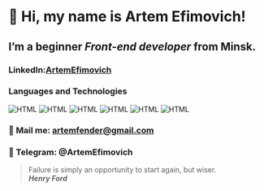 # 👋 Hi, my name is **Artem Efimovich**!


##  I’m a beginner *Front-end developer* from Minsk.


### LinkedIn:[ArtemEfimovich](https://www.linkedin.com/in/artem-efimovich-2a5730141/)



### Languages and Technologies

![HTML](https://img.shields.io/badge/-JAVASCRIPT-090909?style=for-the-badge&logo=javascript)
![HTML](https://img.shields.io/badge/-REACT-090909?style=for-the-badge&logo=react)
![HTML](https://img.shields.io/badge/-TYPESCRIPT-090909?style=for-the-badge&logo=typescript)
![HTML](https://img.shields.io/badge/-REDUX-090909?style=for-the-badge&logo=redux)
![HTML](https://img.shields.io/badge/-HTML-090909?style=for-the-badge&logo=html5)
![HTML](https://img.shields.io/badge/-CSS-090909?style=for-the-badge&logo=css3)

### 📧 Mail me: artemfender@gmail.com
### 📨 Telegram: @ArtemEfimovich

>Failure is simply an opportunity to start again, but wiser.<br/>
>***Henry Ford***





<!---
ArtemEfimovich/ArtemEfimovich is a ✨ special ✨ repository because its `README.md` (this file) appears on your GitHub profile.
You can click the Preview link to take a look at your changes.
--->

